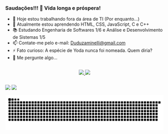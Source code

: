 ### Saudações!!! 🖖 Vida longa e próspera!

- 🔭 Hoje estou trabalhando fora da área de TI (Por enquanto...)
- 🌱 Atualmente estou aprendendo HTML, CSS, JavaScript, C e C++
- 📚 Estudando Engenharia de Softwares 1/6 e Análise e Desenvolvimento de Sistemas 1/5
- 📫 Contate-me pelo e-mail: Duduzaminelli@gmail.com
- ⚡ Fato curioso: A espécie de Yoda nunca foi nomeada. Quem diria?
- 💬 Me pergunte algo...
  ##

<div align="center">
  <a href="https://github.com/EduZaminelli">
  <img height="150em" src="https://github-readme-stats.vercel.app/api?username=EduZaminelli&show_icons=true&theme=dracula&include_all_commits=true&count_private=true"/>
  <img height="150em" src="https://github-readme-stats.vercel.app/api/top-langs/?username=EduZaminelli&layout=compact&langs_count=7&theme=dracula"/>
</div>


  ##

  <div>
    <a href="https://instagram.com/dudu_zaminelli" target="_blank"><img src="https://img.shields.io/badge/-Instagram-%23E4405F?style=for-the-badge&logo=instagram&logoColor=white" target="_blank"></a>
    <a href = "mailto:duduzaminelli@gmail.com"><img src="https://img.shields.io/badge/Gmail-D14836?style=for-the-badge&logo=gmail&logoColor=white" target="_blank"></a>
  </div>

![Snake animation](https://github.com/EduZaminelli/EduZaminelli/blob/output/github-contribution-grid-snake.svg)
